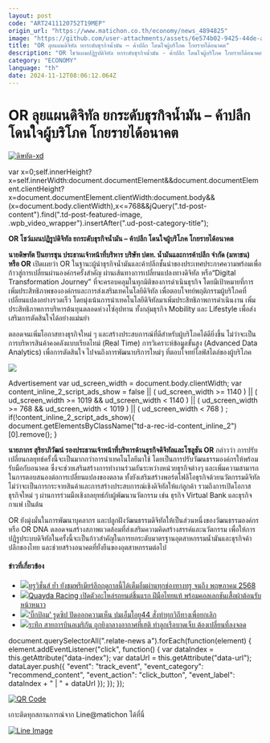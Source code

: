 ```yaml
---
layout: post
code: "ART2411120752T19MEP"
origin_url: "https://www.matichon.co.th/economy/news_4894825"
image: "https://github.com/user-attachments/assets/6e574b02-9425-44de-ae47-d785945aecce"
title: "OR ลุยแผนดิจิทัล ยกระดับธุรกิจน้ำมัน – ค้าปลีก โดนใจผู้บริโภค โกยรายได้อนาคต"
description: "OR โชว์แผนปฏิรูปดิจิทัล ยกระดับธุรกิจน้ำมัน - ค้าปลีก โดนใจผู้บริโภค โกยรายได้อนาคต"
category: "ECONOMY"
language: "th"
date: 2024-11-12T08:06:12.064Z
---
```


# OR ลุยแผนดิจิทัล ยกระดับธุรกิจน้ำมัน – ค้าปลีก โดนใจผู้บริโภค โกยรายได้อนาคต

[![](https://www.matichon.co.th/wp-content/uploads/2024/11/ดิษทัต-xd.gif "ดิษทัต-xd")](https://www.matichon.co.th/wp-content/uploads/2024/11/ดิษทัต-xd.gif)

var x=0;self.innerHeight?x=self.innerWidth:document.documentElement&&document.documentElement.clientHeight?x=document.documentElement.clientWidth:document.body&&(x=document.body.clientWidth),x<=768&&jQuery(".td-post-content").find(".td-post-featured-image, .wpb\_video\_wrapper").insertAfter(".ud-post-category-title");

**OR โชว์แผนปฏิรูปดิจิทัล ยกระดับธุรกิจน้ำมัน – ค้าปลีก โดนใจผู้บริโภค โกยรายได้อนาคต**

**นายดิษทัต ปันยารชุน ประธานเจ้าหน้าที่บริหาร บริษัท ปตท. น้ำมันและการค้าปลีก จำกัด (มหาชน) หรือ OR** เปิดเผยว่า OR ในฐานะผู้นำธุรกิจน้ำมันและค้าปลีกชั้นนำของประเทศประกาศความพร้อมเพื่อก้าวสู่การเปลี่ยนผ่านองค์กรครั้งสำคัญ ผ่านเส้นทางการเปลี่ยนแปลงทางดิจิทัล หรือ“Digital Transformation Journey” ที่จะครอบคลุมในทุกมิติของการดำเนินธุรกิจ โดยมีเป้าหมายที่การเพิ่มประสิทธิภาพขององค์กรและการส่งเสริมเทคโนโลยีดิจิทัล เพื่อตอบโจทย์พฤติกรรมผู้บริโภคที่เปลี่ยนแปลงอย่างรวดเร็ว โดยมุ่งเน้นการนำเทคโนโลยีดิจิทัลมาเพิ่มประสิทธิภาพการดำเนินงาน เพิ่มประสิทธิภาพการบริหารต้นทุนตลอดห่วงโซ่อุปทาน ทั้งกลุ่มธุรกิจ Mobility และ Lifestyle เพื่อส่งเสริมการตัดสินใจได้อย่างแม่นยำ

ตลอดจนเพิ่มโอกาสทางธุรกิจใหม่ ๆ และสร้างประสบการณ์ที่ดีสำหรับผู้บริโภคได้ดียิ่งขึ้น ไม่ว่าจะเป็น การบริหารสินค้าคงคลังแบบเรียลไทม์ (Real Time) การวิเคราะห์ข้อมูลขั้นสูง (Advanced Data Analytics) เพื่อการตัดสินใจ ไปจนถึงการพัฒนาบริการใหม่ๆ ที่ตอบโจทย์ไลฟ์สไตล์ของผู้บริโภค

![](https://www.matichon.co.th/wp-content/uploads/2024/11/ภากร.jpg)

Advertisement var ud\_screen\_width = document.body.clientWidth; var content\_inline\_2\_script\_ads\_show = false || ( ud\_screen\_width >= 1140 ) || ( ud\_screen\_width >= 1019 && ud\_screen\_width < 1140 ) || ( ud\_screen\_width >= 768 && ud\_screen\_width < 1019 ) || ( ud\_screen\_width < 768 ) ; if(!content\_inline\_2\_script\_ads\_show){ document.getElementsByClassName("td-a-rec-id-content\_inline\_2")\[0\].remove(); }

**นายภากร สุริยาภิวัฒน์ รองประธานเจ้าหน้าที่บริหารด้านธุรกิจดิจิทัลและโซลูชัน OR** กล่าวว่า การปรับเปลี่ยนกลยุทธ์ครั้งนี้จะเป็นมากกว่าการนำเทคโนโลยีมาใช้ โดยเป็นการปรับวัฒนธรรมองค์กรให้พร้อมรับมือกับอนาคต ซึ่งจะช่วยเสริมสร้างการทำงานร่วมกันระหว่างหน่วยธุรกิจต่างๆ และเพิ่มความสามารถในการตอบสนองต่อการเปลี่ยนแปลงของตลาด ทั้งยังเสริมสร้างพอร์ตโฟลิโอธุรกิจด้วยนวัตกรรมดิจิทัล ไม่ว่าจะเป็นการกระจายสินค้าและการสร้างประสบการณ์เชิงดิจิทัลให้แก่ลูกค้า รวมถึงการเปิดโอกาสธุรกิจใหม่ ๆ ผ่านการร่วมมือเชิงกลยุทธ์กับผู้พัฒนานวัตกรรม เช่น ธุรกิจ Virtual Bank และธุรกิจกาแฟ เป็นต้น

OR ยังมุ่งมั่นในการพัฒนาบุคลากร และปลูกฝังวัฒนธรรมดิจิทัลให้เป็นส่วนหนึ่งของวัฒนธรรมองค์กร หรือ OR DNA ตลอดจนสร้างสภาพแวดล้อมที่ส่งเสริมความคิดสร้างสรรค์และนวัตกรรม เพื่อให้การปฏิรูประบบดิจิทัลในครั้งนี้จะเป็นก้าวสำคัญในการยกระดับมาตรฐานอุตสาหกรรมน้ำมันและธุรกิจค้าปลีกของไทย และช่วยสร้างอนาคตที่ยั่งยืนของอุตสาหกรรมต่อไป

#### ข่าวที่เกี่ยวข้อง

*   [![](https://www.matichon.co.th/wp-content/uploads/2024/11/01-90.jpg)ทรูวิชั่นส์ ย้ำ ยังชมพรีเมียร์ลีกฤดูกาลนี้ได้เต็มอิ่มผ่านทุกช่องทางทรู จนถึง พฤษภาคม 2568](https://www.matichon.co.th/publicize/news_4894919)
*   [![](https://www.matichon.co.th/wp-content/uploads/2024/11/01-89.jpg)Quayda Racing เปิดตัวอะไหล่รถยนต์ชิ้นแรก ฝีมือไทยแท้ พร้อมคอลเลกชันเสื้อผ้าต้อนรับหน้าหนาว](https://www.matichon.co.th/publicize/news_4894902)
*   [![](https://www.matichon.co.th/wp-content/uploads/2024/11/88-14.jpg)‘บิ๊กป้อม’ รูดซิป ปัดออกความเห็น ปมเอ็มโอยู44 สั่งทำทุกวิถีทางเพื่อยกเลิก](https://www.matichon.co.th/politics/news_4894853)
*   [![](https://www.matichon.co.th/wp-content/uploads/2024/11/52704.jpg)ระทึก สายการบินอเมริกัน ถูกยิงกลางอากาศที่เฮติ ทำลูกเรือบาดเจ็บ ต้องเปลี่ยนที่ลงจอด](https://www.matichon.co.th/foreign/news_4894846)

document.querySelectorAll(".relate-news a").forEach(function(element) { element.addEventListener("click", function() { var dataIndex = this.getAttribute("data-index"); var dataUrl = this.getAttribute("data-url"); dataLayer.push({ "event": "track\_event", "event\_category": "recommend\_content", "event\_action": "click\_button", "event\_label": dataIndex + " | " + dataUrl }); }); });

[![QR Code](https://www.matichon.co.th/wp-content/uploads/2023/07/wob1371z.jpg)](https://lin.ee/ht0nDxX)

เกาะติดทุกสถานการณ์จาก Line@matichon ได้ที่นี่

[![Line Image](https://www.matichon.co.th/wp-content/uploads/2023/07/th.png)](https://lin.ee/ht0nDxX)